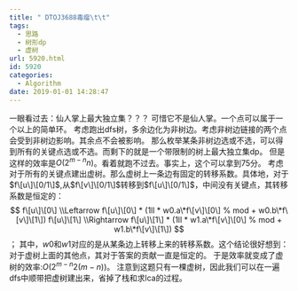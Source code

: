 ```yaml
---
title: " DTOJ3688毒瘤\t\t"
tags:
  - 思路
  - 树形dp
  - 虚树
url: 5920.html
id: 5920
categories:
  - Algorithm
date: 2019-01-01 14:28:47
---
```


一眼看过去：仙人掌上最大独立集？？？ 可惜它不是仙人掌。一个点可以属于一个以上的简单环。 考虑跑出dfs树，多余边化为非树边。考虑非树边链接的两个点会受到非树边影响。其余点不会被影响。 那么枚举某条非树边选或不选，可以得到所有的关键点选或不选。而剩下的就是一个带限制的树上最大独立集dp。 但是这样的效率是$O(2^{m-n}n)$。看着就跑不过去。事实上，这个可以拿到75分。 考虑对于所有的关键点建出虚树。那么虚树上一条边有固定的转移系数。具体地，对于$f\[u\]\[0/1\]$,从$f\[v\]\[0/1\]$转移到$f\[u\]\[0/1\]$，中间没有关键点，其转移系数是恒定的： $$ f\[u\]\[0\] \\Leftarrow f\[u\]\[0\] * (1ll * w0.a\*f\[v\]\[0\] % mod + w0.b\*f\[v\]\[1\]) f\[u\]\[1\] \\Rightarrow f\[u\]\[1\] * (1ll * w1.a\*f\[v\]\[0\] % mod + w1.b\*f\[v\]\[1\]) $$； 其中，$w0$和$w1$对应的是从某条边上转移上来的转移系数。这个结论很好想到：对于虚树上面的其他点，其对于答案的贡献一直是恒定的。 于是效率就变成了虚树的效率:$O(2^{m-n}2(m-n))$。 注意到这题只有一棵虚树，因此我们可以在一遍dfs中顺带把虚树建出来，省掉了栈和求lca的过程。